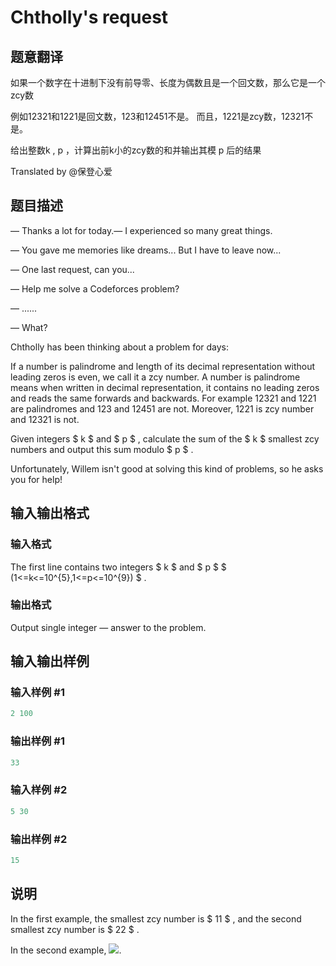 # Chtholly&#039;s request

## 题意翻译

如果一个数字在十进制下没有前导零、长度为偶数且是一个回文数，那么它是一个zcy数

例如12321和1221是回文数，123和12451不是。 而且，1221是zcy数，12321不是。

给出整数k , p ，计算出前k小的zcy数的和并输出其模 p 后的结果

Translated by @保登心爱 

## 题目描述

 — Thanks a lot for today.— I experienced so many great things.

— You gave me memories like dreams... But I have to leave now...

— One last request, can you...

— Help me solve a Codeforces problem?

— ......

— What?

Chtholly has been thinking about a problem for days:

If a number is palindrome and length of its decimal representation without leading zeros is even, we call it a zcy number. A number is palindrome means when written in decimal representation, it contains no leading zeros and reads the same forwards and backwards. For example 12321 and 1221 are palindromes and 123 and 12451 are not. Moreover, 1221 is zcy number and 12321 is not.

Given integers $ k $ and $ p $ , calculate the sum of the $ k $ smallest zcy numbers and output this sum modulo $ p $ .

Unfortunately, Willem isn't good at solving this kind of problems, so he asks you for help!

## 输入输出格式

### 输入格式

The first line contains two integers $ k $ and $ p $ $ (1<=k<=10^{5},1<=p<=10^{9}) $ .

### 输出格式

Output single integer — answer to the problem.

## 输入输出样例

### 输入样例 #1

```cpp
2 100

```
### 输出样例 #1

```cpp
33

```
### 输入样例 #2

```cpp
5 30

```
### 输出样例 #2

```cpp
15

```
## 说明

In the first example, the smallest zcy number is $ 11 $ , and the second smallest zcy number is $ 22 $ .

In the second example, ![](https://cdn.luogu.com.cn/upload/vjudge_pic/CF897B/8301f23cf6a6ac38a43acd044c106b422734f787.png).

